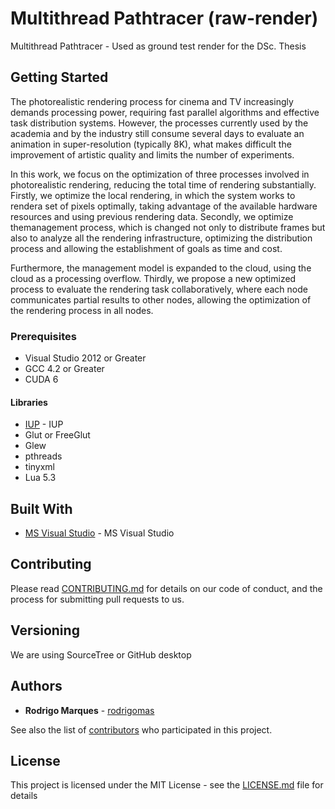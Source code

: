 # Multithread Pathtracer (raw-render)

Multithread Pathtracer - Used as ground test render for the DSc. Thesis

## Getting Started

The photorealistic rendering process for cinema and TV increasingly demands processing power, requiring fast parallel algorithms and effective task distribution systems. However, the processes currently used by the academia and by the industry still consume several days to evaluate an animation in super-resolution (typically 8K), what makes difficult the improvement of artistic quality and limits the number of experiments. 

In this work, we focus on the optimization of three processes involved in photorealistic rendering, reducing the total time of rendering substantially. Firstly, we optimize the local rendering, in which the system works to rendera set of pixels optimally, taking advantage of the available hardware resources and using previous rendering data. Secondly, we optimize themanagement process, which is changed not only to distribute frames but also to analyze all the rendering infrastructure, optimizing the distribution process and allowing the establishment of goals as time and cost.

Furthermore, the management model is expanded to the cloud, using the cloud as a processing overflow. Thirdly, we propose a new optimized process to evaluate the rendering task collaboratively, where each node communicates partial results to other nodes, allowing the optimization of the rendering process in all nodes.

### Prerequisites

- Visual Studio 2012 or Greater
- GCC 4.2 or Greater
- CUDA 6

#### Libraries
- [IUP](http://webserver2.tecgraf.puc-rio.br/iup/) - IUP
- Glut or FreeGlut
- Glew
- pthreads
- tinyxml
- Lua 5.3

## Built With

* [MS Visual Studio](https://www.visualstudio.com/) - MS Visual Studio

## Contributing

Please read [CONTRIBUTING.md](CONTRIBUTING.md) for details on our code of conduct, and the process for submitting pull requests to us.

## Versioning
We are using SourceTree or GitHub desktop

## Authors

* **Rodrigo Marques** - [rodrigomas](https://github.com/rodrigomas)

See also the list of [contributors](https://github.com/rodrigomas/raw-render/contributors) who participated in this project.

## License

This project is licensed under the MIT License - see the [LICENSE.md](LICENSE.md) file for details





